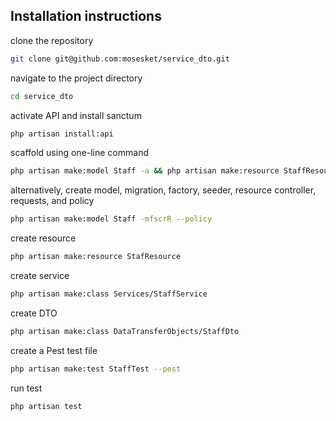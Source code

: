 ## Installation instructions

clone the repository
```bash
git clone git@github.com:mosesket/service_dto.git
```

navigate to the project directory
```bash
cd service_dto
```

activate API and install sanctum
```bash
php artisan install:api
```


scaffold using one-line command
```bash
php artisan make:model Staff -a && php artisan make:resource StaffResource && php artisan make:class Services/StaffService && php artisan make:class DataTransferObjects/StaffDto 
```

alternatively, create model, migration, factory, seeder, resource controller, requests, and policy
```bash
php artisan make:model Staff -mfscrR --policy
```

create resource 
```bash
php artisan make:resource StafResource 
```

create service 
```bash
php artisan make:class Services/StaffService
```

create DTO 
```bash
php artisan make:class DataTransferObjects/StaffDto 
```

create a Pest test file
```bash
php artisan make:test StaffTest --pest
```

run test
```bash
php artisan test
```
